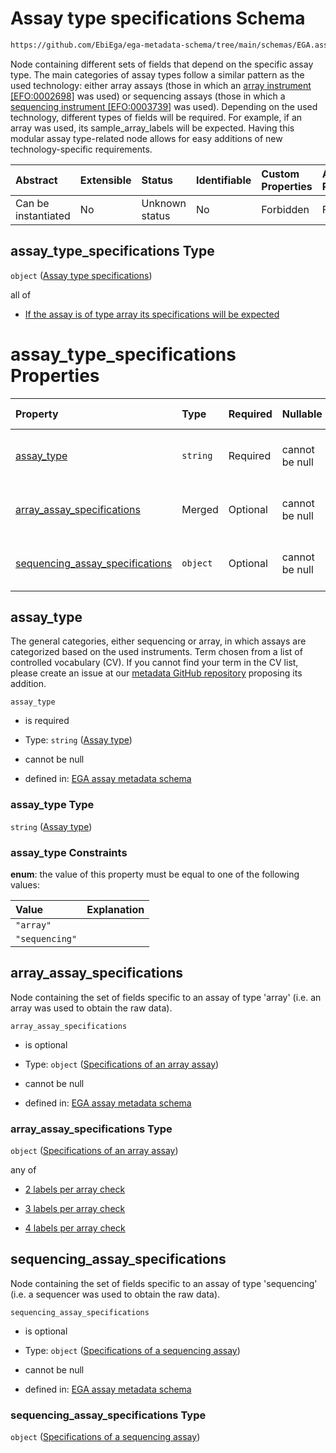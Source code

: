 # Assay type specifications Schema

```txt
https://github.com/EbiEga/ega-metadata-schema/tree/main/schemas/EGA.assay.json#/properties/assay_type_specifications
```

Node containing different sets of fields that depend on the specific assay type. The main categories of assay types follow a similar pattern as the used technology: either array assays (those in which an [array instrument \[EFO:0002698\]](http://www.ebi.ac.uk/efo/EFO_0002698) was used) or sequencing assays (those in which a [sequencing instrument \[EFO:0003739\]](http://www.ebi.ac.uk/efo/EFO_0003739) was used). Depending on the used technology, different types of fields will be required. For example, if an array was used, its sample\_array\_labels will be expected. Having this modular assay type-related node allows for easy additions of new technology-specific requirements.

| Abstract            | Extensible | Status         | Identifiable | Custom Properties | Additional Properties | Access Restrictions | Defined In                                                                 |
| :------------------ | :--------- | :------------- | :----------- | :---------------- | :-------------------- | :------------------ | :------------------------------------------------------------------------- |
| Can be instantiated | No         | Unknown status | No           | Forbidden         | Forbidden             | none                | [EGA.assay.json\*](../../../schemas/EGA.assay.json "open original schema") |

## assay\_type\_specifications Type

`object` ([Assay type specifications](ega-11-properties-assay-type-specifications.md))

all of

*   [If the assay is of type array its specifications will be expected](ega-11-properties-assay-type-specifications-allof-if-the-assay-is-of-type-array-its-specifications-will-be-expected.md "check type definition")

# assay\_type\_specifications Properties

| Property                                                              | Type     | Required | Nullable       | Defined by                                                                                                                                                                                                                                                                                    |
| :-------------------------------------------------------------------- | :------- | :------- | :------------- | :-------------------------------------------------------------------------------------------------------------------------------------------------------------------------------------------------------------------------------------------------------------------------------------------- |
| [assay\_type](#assay_type)                                            | `string` | Required | cannot be null | [EGA assay metadata schema](ega-11-properties-assay-type-specifications-properties-assay-type.md "https://github.com/EbiEga/ega-metadata-schema/tree/main/schemas/EGA.assay.json#/properties/assay_type_specifications/properties/assay_type")                                                |
| [array\_assay\_specifications](#array_assay_specifications)           | Merged   | Optional | cannot be null | [EGA assay metadata schema](ega-11-properties-assay-type-specifications-properties-specifications-of-an-array-assay.md "https://github.com/EbiEga/ega-metadata-schema/tree/main/schemas/EGA.assay.json#/properties/assay_type_specifications/properties/array_assay_specifications")          |
| [sequencing\_assay\_specifications](#sequencing_assay_specifications) | `object` | Optional | cannot be null | [EGA assay metadata schema](ega-11-properties-assay-type-specifications-properties-specifications-of-a-sequencing-assay.md "https://github.com/EbiEga/ega-metadata-schema/tree/main/schemas/EGA.assay.json#/properties/assay_type_specifications/properties/sequencing_assay_specifications") |

## assay\_type

The general categories, either sequencing or array, in which assays are categorized based on the used instruments. Term chosen from a list of controlled vocabulary (CV). If you cannot find your term in the CV list, please create an issue at our [metadata GitHub repository](https://github.com/EbiEga/ega-metadata-schema) proposing its addition.

`assay_type`

*   is required

*   Type: `string` ([Assay type](ega-11-properties-assay-type-specifications-properties-assay-type.md))

*   cannot be null

*   defined in: [EGA assay metadata schema](ega-11-properties-assay-type-specifications-properties-assay-type.md "https://github.com/EbiEga/ega-metadata-schema/tree/main/schemas/EGA.assay.json#/properties/assay_type_specifications/properties/assay_type")

### assay\_type Type

`string` ([Assay type](ega-11-properties-assay-type-specifications-properties-assay-type.md))

### assay\_type Constraints

**enum**: the value of this property must be equal to one of the following values:

| Value          | Explanation |
| :------------- | :---------- |
| `"array"`      |             |
| `"sequencing"` |             |

## array\_assay\_specifications

Node containing the set of fields specific to an assay of type 'array' (i.e. an array was used to obtain the raw data).

`array_assay_specifications`

*   is optional

*   Type: `object` ([Specifications of an array assay](ega-11-properties-assay-type-specifications-properties-specifications-of-an-array-assay.md))

*   cannot be null

*   defined in: [EGA assay metadata schema](ega-11-properties-assay-type-specifications-properties-specifications-of-an-array-assay.md "https://github.com/EbiEga/ega-metadata-schema/tree/main/schemas/EGA.assay.json#/properties/assay_type_specifications/properties/array_assay_specifications")

### array\_assay\_specifications Type

`object` ([Specifications of an array assay](ega-11-properties-assay-type-specifications-properties-specifications-of-an-array-assay.md))

any of

*   [2 labels per array check](ega-11-properties-assay-type-specifications-properties-specifications-of-an-array-assay-anyof-2-labels-per-array-check.md "check type definition")

*   [3 labels per array check](ega-11-properties-assay-type-specifications-properties-specifications-of-an-array-assay-anyof-3-labels-per-array-check.md "check type definition")

*   [4 labels per array check](ega-11-properties-assay-type-specifications-properties-specifications-of-an-array-assay-anyof-4-labels-per-array-check.md "check type definition")

## sequencing\_assay\_specifications

Node containing the set of fields specific to an assay of type 'sequencing' (i.e. a sequencer was used to obtain the raw data).

`sequencing_assay_specifications`

*   is optional

*   Type: `object` ([Specifications of a sequencing assay](ega-11-properties-assay-type-specifications-properties-specifications-of-a-sequencing-assay.md))

*   cannot be null

*   defined in: [EGA assay metadata schema](ega-11-properties-assay-type-specifications-properties-specifications-of-a-sequencing-assay.md "https://github.com/EbiEga/ega-metadata-schema/tree/main/schemas/EGA.assay.json#/properties/assay_type_specifications/properties/sequencing_assay_specifications")

### sequencing\_assay\_specifications Type

`object` ([Specifications of a sequencing assay](ega-11-properties-assay-type-specifications-properties-specifications-of-a-sequencing-assay.md))
